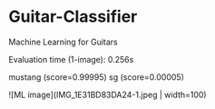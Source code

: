 # Guitar-Classifier
Machine Learning for Guitars


Evaluation time (1-image): 0.256s

mustang (score=0.99995)
sg (score=0.00005)

![ML image](IMG_1E31BD83DA24-1.jpeg | width=100)


